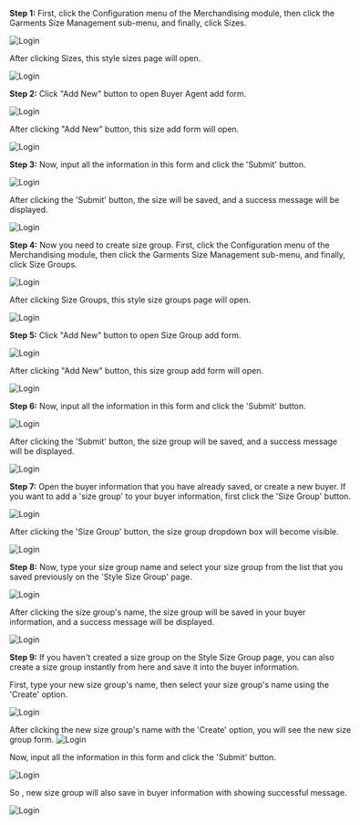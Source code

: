  
<div style="width: 600px; font-size:14px">

**Step 1:** First, click the Configuration menu of the Merchandising module, then click the Garments Size Management sub-menu, and finally, click Sizes.

<img src="Image/Sizes1_ClickSizes.png" alt="Login" title="Login">

After clicking Sizes, this style sizes page will open.

<img src="Image/Sizes2_StyleSizesPage.png" alt="Login" title="Login">

**Step 2:** Click "Add New" button to open Buyer Agent add form.

<img src="Image/Sizes3_ClickAddNewBtn.png" alt="Login" title="Login">

After clicking "Add New" button, this size add form will open.

<img src="Image/Sizes4_SizeAddForm.png" alt="Login" title="Login">

**Step 3:** Now, input all the information in this form and click the 'Submit' button.

<img src="Image/Sizes5_ClickSubmit.png" alt="Login" title="Login">

After clicking the 'Submit' button, the size will be saved, and a success message will be displayed.

<img src="Image/Sizes6_SaveSize.png" alt="Login" title="Login">

**Step 4:** Now you need to create size group. First, click the Configuration menu of the Merchandising module, then click the Garments Size Management sub-menu, and finally, click Size Groups.

<img src="Image/SizesGroup1_ClickSizeGroups.png" alt="Login" title="Login">

After clicking Size Groups, this style size groups page will open.

<img src="Image/SizeGroup2_StyleSizeGroupsPage.png" alt="Login" title="Login">

**Step 5:** Click "Add New" button to open Size Group add form.

<img src="Image/SizesGroup3_ClickAddNewBtn.png" alt="Login" title="Login">

After clicking "Add New" button, this size group add form will open.

<img src="Image/SizesGroup4_SizeGroupAddForm.png" alt="Login" title="Login">

**Step 6:** Now, input all the information in this form and click the 'Submit' button.

<img src="Image/SizesGroup5_ClickSubmit.png" alt="Login" title="Login">

After clicking the 'Submit' button, the size group will be saved, and a success message will be displayed.

<img src="Image/Sizes6_SaveSize.png" alt="Login" title="Login">

**Step 7:** Open the buyer information that you have already saved, or create a new buyer. If you want to add a 'size group' to your buyer information, first click the 'Size Group' button.

<img src="Image/SizesGroup7_ClickSizeGroupbtn.png" alt="Login" title="Login">

After clicking the 'Size Group' button, the size group dropdown box will become visible.

<img src="Image/SizesGroup8_SizeGroupDropDown.png" alt="Login" title="Login">

**Step 8:** Now, type your size group  name and select your size group from the list that you saved previously on the 'Style Size Group' page.

<img src="Image/SizesGroup9_SelectSizeGroupName.png" alt="Login" title="Login">

After clicking the size group's name, the size group will be saved in your buyer information, and a success message will be displayed.

<img src="Image/SizesGroup10_SaveSizeGroupInBuyer.png" alt="Login" title="Login">

**Step 9:** If you haven't created a size group on the Style Size Group page, you can also create a size group instantly from here and save it into the buyer information.

First, type your new size group's name, then select your size group's name using the 'Create' option.

<img src="Image/SizesGroup11_SelectNewSizeGroupName.png" alt="Login" title="Login">

After clicking the new size group's name with the 'Create' option, you will see the new size group form.
<img src="Image/SizesGroup12_NewSizeGroupAddForm.png" alt="Login" title="Login">

Now, input all the information in this form and click the 'Submit' button.

<img src="Image/SizesGroup13_ClickSubmitForNewAddForm.png" alt="Login" title="Login">

So , new size group will also save in buyer information with showing successful message.

<img src="Image/SizesGroup14_NewSizeGroupSaveInBuyer.png" alt="Login" title="Login">


</div>



